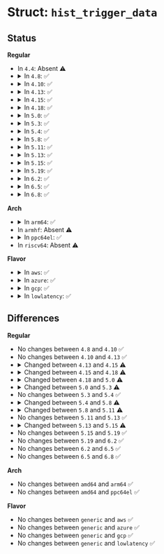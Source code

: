 # Struct: <code>hist_trigger_data</code>

## Status
<b>Regular</b>
<ul>
<li>
In <code>4.4</code>: Absent ⚠️
</li>
<li>
<details>
<summary>In <code>4.8</code>: ✅</summary>

```c
struct hist_trigger_data {
    struct hist_field * fields[5];
    unsigned int n_vals;
    unsigned int n_keys;
    unsigned int n_fields;
    unsigned int key_size;
    struct tracing_map_sort_key sort_keys[2];
    unsigned int n_sort_keys;
    struct trace_event_file *event_file;
    struct hist_trigger_attrs *attrs;
    struct tracing_map *map;
};
```
</details>
</li>
<li>
<details>
<summary>In <code>4.10</code>: ✅</summary>

```c
struct hist_trigger_data {
    struct hist_field * fields[5];
    unsigned int n_vals;
    unsigned int n_keys;
    unsigned int n_fields;
    unsigned int key_size;
    struct tracing_map_sort_key sort_keys[2];
    unsigned int n_sort_keys;
    struct trace_event_file *event_file;
    struct hist_trigger_attrs *attrs;
    struct tracing_map *map;
};
```
</details>
</li>
<li>
<details>
<summary>In <code>4.13</code>: ✅</summary>

```c
struct hist_trigger_data {
    struct hist_field * fields[5];
    unsigned int n_vals;
    unsigned int n_keys;
    unsigned int n_fields;
    unsigned int key_size;
    struct tracing_map_sort_key sort_keys[2];
    unsigned int n_sort_keys;
    struct trace_event_file *event_file;
    struct hist_trigger_attrs *attrs;
    struct tracing_map *map;
};
```
</details>
</li>
<li>
<details>
<summary>In <code>4.15</code>: ✅</summary>

```c
struct hist_trigger_data {
    struct hist_field * fields[6];
    unsigned int n_vals;
    unsigned int n_keys;
    unsigned int n_fields;
    unsigned int key_size;
    struct tracing_map_sort_key sort_keys[2];
    unsigned int n_sort_keys;
    struct trace_event_file *event_file;
    struct hist_trigger_attrs *attrs;
    struct tracing_map *map;
};
```
</details>
</li>
<li>
<details>
<summary>In <code>4.18</code>: ✅</summary>

```c
struct hist_trigger_data {
    struct hist_field * fields[22];
    unsigned int n_vals;
    unsigned int n_keys;
    unsigned int n_fields;
    unsigned int n_vars;
    unsigned int key_size;
    struct tracing_map_sort_key sort_keys[2];
    unsigned int n_sort_keys;
    struct trace_event_file *event_file;
    struct hist_trigger_attrs *attrs;
    struct tracing_map *map;
    bool enable_timestamps;
    bool remove;
    struct hist_field * var_refs[16];
    unsigned int n_var_refs;
    struct action_data * actions[8];
    unsigned int n_actions;
    struct hist_field * synth_var_refs[16];
    unsigned int n_synth_var_refs;
    struct field_var * field_vars[16];
    unsigned int n_field_vars;
    unsigned int n_field_var_str;
    struct field_var_hist * field_var_hists[16];
    unsigned int n_field_var_hists;
    struct field_var * max_vars[16];
    unsigned int n_max_vars;
    unsigned int n_max_var_str;
};
```
</details>
</li>
<li>
<details>
<summary>In <code>5.0</code>: ✅</summary>

```c
struct hist_trigger_data {
    struct hist_field * fields[22];
    unsigned int n_vals;
    unsigned int n_keys;
    unsigned int n_fields;
    unsigned int n_vars;
    unsigned int key_size;
    struct tracing_map_sort_key sort_keys[2];
    unsigned int n_sort_keys;
    struct trace_event_file *event_file;
    struct hist_trigger_attrs *attrs;
    struct tracing_map *map;
    bool enable_timestamps;
    bool remove;
    struct hist_field * var_refs[16];
    unsigned int n_var_refs;
    struct action_data * actions[8];
    unsigned int n_actions;
    struct field_var * field_vars[16];
    unsigned int n_field_vars;
    unsigned int n_field_var_str;
    struct field_var_hist * field_var_hists[16];
    unsigned int n_field_var_hists;
    struct field_var * max_vars[16];
    unsigned int n_max_vars;
    unsigned int n_max_var_str;
};
```
</details>
</li>
<li>
<details>
<summary>In <code>5.3</code>: ✅</summary>

```c
struct hist_trigger_data {
    struct hist_field * fields[22];
    unsigned int n_vals;
    unsigned int n_keys;
    unsigned int n_fields;
    unsigned int n_vars;
    unsigned int key_size;
    struct tracing_map_sort_key sort_keys[2];
    unsigned int n_sort_keys;
    struct trace_event_file *event_file;
    struct hist_trigger_attrs *attrs;
    struct tracing_map *map;
    bool enable_timestamps;
    bool remove;
    struct hist_field * var_refs[16];
    unsigned int n_var_refs;
    struct action_data * actions[8];
    unsigned int n_actions;
    struct field_var * field_vars[16];
    unsigned int n_field_vars;
    unsigned int n_field_var_str;
    struct field_var_hist * field_var_hists[16];
    unsigned int n_field_var_hists;
    struct field_var * save_vars[16];
    unsigned int n_save_vars;
    unsigned int n_save_var_str;
};
```
</details>
</li>
<li>
<details>
<summary>In <code>5.4</code>: ✅</summary>

```c
struct hist_trigger_data {
    struct hist_field * fields[22];
    unsigned int n_vals;
    unsigned int n_keys;
    unsigned int n_fields;
    unsigned int n_vars;
    unsigned int key_size;
    struct tracing_map_sort_key sort_keys[2];
    unsigned int n_sort_keys;
    struct trace_event_file *event_file;
    struct hist_trigger_attrs *attrs;
    struct tracing_map *map;
    bool enable_timestamps;
    bool remove;
    struct hist_field * var_refs[16];
    unsigned int n_var_refs;
    struct action_data * actions[8];
    unsigned int n_actions;
    struct field_var * field_vars[16];
    unsigned int n_field_vars;
    unsigned int n_field_var_str;
    struct field_var_hist * field_var_hists[16];
    unsigned int n_field_var_hists;
    struct field_var * save_vars[16];
    unsigned int n_save_vars;
    unsigned int n_save_var_str;
};
```
</details>
</li>
<li>
<details>
<summary>In <code>5.8</code>: ✅</summary>

```c
struct hist_trigger_data {
    struct hist_field * fields[22];
    unsigned int n_vals;
    unsigned int n_keys;
    unsigned int n_fields;
    unsigned int n_vars;
    unsigned int key_size;
    struct tracing_map_sort_key sort_keys[2];
    unsigned int n_sort_keys;
    struct trace_event_file *event_file;
    struct hist_trigger_attrs *attrs;
    struct tracing_map *map;
    bool enable_timestamps;
    bool remove;
    struct hist_field * var_refs[16];
    unsigned int n_var_refs;
    struct action_data * actions[8];
    unsigned int n_actions;
    struct field_var * field_vars[32];
    unsigned int n_field_vars;
    unsigned int n_field_var_str;
    struct field_var_hist * field_var_hists[32];
    unsigned int n_field_var_hists;
    struct field_var * save_vars[32];
    unsigned int n_save_vars;
    unsigned int n_save_var_str;
};
```
</details>
</li>
<li>
<details>
<summary>In <code>5.11</code>: ✅</summary>

```c
struct hist_trigger_data {
    struct hist_field * fields[22];
    unsigned int n_vals;
    unsigned int n_keys;
    unsigned int n_fields;
    unsigned int n_vars;
    unsigned int n_var_str;
    unsigned int key_size;
    struct tracing_map_sort_key sort_keys[2];
    unsigned int n_sort_keys;
    struct trace_event_file *event_file;
    struct hist_trigger_attrs *attrs;
    struct tracing_map *map;
    bool enable_timestamps;
    bool remove;
    struct hist_field * var_refs[16];
    unsigned int n_var_refs;
    struct action_data * actions[8];
    unsigned int n_actions;
    struct field_var * field_vars[32];
    unsigned int n_field_vars;
    unsigned int n_field_var_str;
    struct field_var_hist * field_var_hists[32];
    unsigned int n_field_var_hists;
    struct field_var * save_vars[32];
    unsigned int n_save_vars;
    unsigned int n_save_var_str;
};
```
</details>
</li>
<li>
<details>
<summary>In <code>5.13</code>: ✅</summary>

```c
struct hist_trigger_data {
    struct hist_field * fields[22];
    unsigned int n_vals;
    unsigned int n_keys;
    unsigned int n_fields;
    unsigned int n_vars;
    unsigned int n_var_str;
    unsigned int key_size;
    struct tracing_map_sort_key sort_keys[2];
    unsigned int n_sort_keys;
    struct trace_event_file *event_file;
    struct hist_trigger_attrs *attrs;
    struct tracing_map *map;
    bool enable_timestamps;
    bool remove;
    struct hist_field * var_refs[16];
    unsigned int n_var_refs;
    struct action_data * actions[8];
    unsigned int n_actions;
    struct field_var * field_vars[32];
    unsigned int n_field_vars;
    unsigned int n_field_var_str;
    struct field_var_hist * field_var_hists[32];
    unsigned int n_field_var_hists;
    struct field_var * save_vars[32];
    unsigned int n_save_vars;
    unsigned int n_save_var_str;
};
```
</details>
</li>
<li>
<details>
<summary>In <code>5.15</code>: ✅</summary>

```c
struct hist_trigger_data {
    struct hist_field * fields[22];
    unsigned int n_vals;
    unsigned int n_keys;
    unsigned int n_fields;
    unsigned int n_vars;
    unsigned int n_var_str;
    unsigned int key_size;
    struct tracing_map_sort_key sort_keys[2];
    unsigned int n_sort_keys;
    struct trace_event_file *event_file;
    struct hist_trigger_attrs *attrs;
    struct tracing_map *map;
    bool enable_timestamps;
    bool remove;
    struct hist_field * var_refs[16];
    unsigned int n_var_refs;
    struct action_data * actions[8];
    unsigned int n_actions;
    struct field_var * field_vars[64];
    unsigned int n_field_vars;
    unsigned int n_field_var_str;
    struct field_var_hist * field_var_hists[64];
    unsigned int n_field_var_hists;
    struct field_var * save_vars[64];
    unsigned int n_save_vars;
    unsigned int n_save_var_str;
};
```
</details>
</li>
<li>
<details>
<summary>In <code>5.19</code>: ✅</summary>

```c
struct hist_trigger_data {
    struct hist_field * fields[22];
    unsigned int n_vals;
    unsigned int n_keys;
    unsigned int n_fields;
    unsigned int n_vars;
    unsigned int n_var_str;
    unsigned int key_size;
    struct tracing_map_sort_key sort_keys[2];
    unsigned int n_sort_keys;
    struct trace_event_file *event_file;
    struct hist_trigger_attrs *attrs;
    struct tracing_map *map;
    bool enable_timestamps;
    bool remove;
    struct hist_field * var_refs[16];
    unsigned int n_var_refs;
    struct action_data * actions[8];
    unsigned int n_actions;
    struct field_var * field_vars[64];
    unsigned int n_field_vars;
    unsigned int n_field_var_str;
    struct field_var_hist * field_var_hists[64];
    unsigned int n_field_var_hists;
    struct field_var * save_vars[64];
    unsigned int n_save_vars;
    unsigned int n_save_var_str;
};
```
</details>
</li>
<li>
<details>
<summary>In <code>6.2</code>: ✅</summary>

```c
struct hist_trigger_data {
    struct hist_field * fields[22];
    unsigned int n_vals;
    unsigned int n_keys;
    unsigned int n_fields;
    unsigned int n_vars;
    unsigned int n_var_str;
    unsigned int key_size;
    struct tracing_map_sort_key sort_keys[2];
    unsigned int n_sort_keys;
    struct trace_event_file *event_file;
    struct hist_trigger_attrs *attrs;
    struct tracing_map *map;
    bool enable_timestamps;
    bool remove;
    struct hist_field * var_refs[16];
    unsigned int n_var_refs;
    struct action_data * actions[8];
    unsigned int n_actions;
    struct field_var * field_vars[64];
    unsigned int n_field_vars;
    unsigned int n_field_var_str;
    struct field_var_hist * field_var_hists[64];
    unsigned int n_field_var_hists;
    struct field_var * save_vars[64];
    unsigned int n_save_vars;
    unsigned int n_save_var_str;
};
```
</details>
</li>
<li>
<details>
<summary>In <code>6.5</code>: ✅</summary>

```c
struct hist_trigger_data {
    struct hist_field * fields[22];
    unsigned int n_vals;
    unsigned int n_keys;
    unsigned int n_fields;
    unsigned int n_vars;
    unsigned int n_var_str;
    unsigned int key_size;
    struct tracing_map_sort_key sort_keys[2];
    unsigned int n_sort_keys;
    struct trace_event_file *event_file;
    struct hist_trigger_attrs *attrs;
    struct tracing_map *map;
    bool enable_timestamps;
    bool remove;
    struct hist_field * var_refs[16];
    unsigned int n_var_refs;
    struct action_data * actions[8];
    unsigned int n_actions;
    struct field_var * field_vars[64];
    unsigned int n_field_vars;
    unsigned int n_field_var_str;
    struct field_var_hist * field_var_hists[64];
    unsigned int n_field_var_hists;
    struct field_var * save_vars[64];
    unsigned int n_save_vars;
    unsigned int n_save_var_str;
};
```
</details>
</li>
<li>
<details>
<summary>In <code>6.8</code>: ✅</summary>

```c
struct hist_trigger_data {
    struct hist_field * fields[22];
    unsigned int n_vals;
    unsigned int n_keys;
    unsigned int n_fields;
    unsigned int n_vars;
    unsigned int n_var_str;
    unsigned int key_size;
    struct tracing_map_sort_key sort_keys[2];
    unsigned int n_sort_keys;
    struct trace_event_file *event_file;
    struct hist_trigger_attrs *attrs;
    struct tracing_map *map;
    bool enable_timestamps;
    bool remove;
    struct hist_field * var_refs[16];
    unsigned int n_var_refs;
    struct action_data * actions[8];
    unsigned int n_actions;
    struct field_var * field_vars[64];
    unsigned int n_field_vars;
    unsigned int n_field_var_str;
    struct field_var_hist * field_var_hists[64];
    unsigned int n_field_var_hists;
    struct field_var * save_vars[64];
    unsigned int n_save_vars;
    unsigned int n_save_var_str;
};
```
</details>
</li>
</ul>
<b>Arch</b>
<ul>
<li>
<details>
<summary>In <code>arm64</code>: ✅</summary>

```c
struct hist_trigger_data {
    struct hist_field * fields[22];
    unsigned int n_vals;
    unsigned int n_keys;
    unsigned int n_fields;
    unsigned int n_vars;
    unsigned int key_size;
    struct tracing_map_sort_key sort_keys[2];
    unsigned int n_sort_keys;
    struct trace_event_file *event_file;
    struct hist_trigger_attrs *attrs;
    struct tracing_map *map;
    bool enable_timestamps;
    bool remove;
    struct hist_field * var_refs[16];
    unsigned int n_var_refs;
    struct action_data * actions[8];
    unsigned int n_actions;
    struct field_var * field_vars[16];
    unsigned int n_field_vars;
    unsigned int n_field_var_str;
    struct field_var_hist * field_var_hists[16];
    unsigned int n_field_var_hists;
    struct field_var * save_vars[16];
    unsigned int n_save_vars;
    unsigned int n_save_var_str;
};
```
</details>
</li>
<li>
In <code>armhf</code>: Absent ⚠️
</li>
<li>
<details>
<summary>In <code>ppc64el</code>: ✅</summary>

```c
struct hist_trigger_data {
    struct hist_field * fields[22];
    unsigned int n_vals;
    unsigned int n_keys;
    unsigned int n_fields;
    unsigned int n_vars;
    unsigned int key_size;
    struct tracing_map_sort_key sort_keys[2];
    unsigned int n_sort_keys;
    struct trace_event_file *event_file;
    struct hist_trigger_attrs *attrs;
    struct tracing_map *map;
    bool enable_timestamps;
    bool remove;
    struct hist_field * var_refs[16];
    unsigned int n_var_refs;
    struct action_data * actions[8];
    unsigned int n_actions;
    struct field_var * field_vars[16];
    unsigned int n_field_vars;
    unsigned int n_field_var_str;
    struct field_var_hist * field_var_hists[16];
    unsigned int n_field_var_hists;
    struct field_var * save_vars[16];
    unsigned int n_save_vars;
    unsigned int n_save_var_str;
};
```
</details>
</li>
<li>
In <code>riscv64</code>: Absent ⚠️
</li>
</ul>
<b>Flavor</b>
<ul>
<li>
<details>
<summary>In <code>aws</code>: ✅</summary>

```c
struct hist_trigger_data {
    struct hist_field * fields[22];
    unsigned int n_vals;
    unsigned int n_keys;
    unsigned int n_fields;
    unsigned int n_vars;
    unsigned int key_size;
    struct tracing_map_sort_key sort_keys[2];
    unsigned int n_sort_keys;
    struct trace_event_file *event_file;
    struct hist_trigger_attrs *attrs;
    struct tracing_map *map;
    bool enable_timestamps;
    bool remove;
    struct hist_field * var_refs[16];
    unsigned int n_var_refs;
    struct action_data * actions[8];
    unsigned int n_actions;
    struct field_var * field_vars[16];
    unsigned int n_field_vars;
    unsigned int n_field_var_str;
    struct field_var_hist * field_var_hists[16];
    unsigned int n_field_var_hists;
    struct field_var * save_vars[16];
    unsigned int n_save_vars;
    unsigned int n_save_var_str;
};
```
</details>
</li>
<li>
<details>
<summary>In <code>azure</code>: ✅</summary>

```c
struct hist_trigger_data {
    struct hist_field * fields[22];
    unsigned int n_vals;
    unsigned int n_keys;
    unsigned int n_fields;
    unsigned int n_vars;
    unsigned int key_size;
    struct tracing_map_sort_key sort_keys[2];
    unsigned int n_sort_keys;
    struct trace_event_file *event_file;
    struct hist_trigger_attrs *attrs;
    struct tracing_map *map;
    bool enable_timestamps;
    bool remove;
    struct hist_field * var_refs[16];
    unsigned int n_var_refs;
    struct action_data * actions[8];
    unsigned int n_actions;
    struct field_var * field_vars[16];
    unsigned int n_field_vars;
    unsigned int n_field_var_str;
    struct field_var_hist * field_var_hists[16];
    unsigned int n_field_var_hists;
    struct field_var * save_vars[16];
    unsigned int n_save_vars;
    unsigned int n_save_var_str;
};
```
</details>
</li>
<li>
<details>
<summary>In <code>gcp</code>: ✅</summary>

```c
struct hist_trigger_data {
    struct hist_field * fields[22];
    unsigned int n_vals;
    unsigned int n_keys;
    unsigned int n_fields;
    unsigned int n_vars;
    unsigned int key_size;
    struct tracing_map_sort_key sort_keys[2];
    unsigned int n_sort_keys;
    struct trace_event_file *event_file;
    struct hist_trigger_attrs *attrs;
    struct tracing_map *map;
    bool enable_timestamps;
    bool remove;
    struct hist_field * var_refs[16];
    unsigned int n_var_refs;
    struct action_data * actions[8];
    unsigned int n_actions;
    struct field_var * field_vars[16];
    unsigned int n_field_vars;
    unsigned int n_field_var_str;
    struct field_var_hist * field_var_hists[16];
    unsigned int n_field_var_hists;
    struct field_var * save_vars[16];
    unsigned int n_save_vars;
    unsigned int n_save_var_str;
};
```
</details>
</li>
<li>
<details>
<summary>In <code>lowlatency</code>: ✅</summary>

```c
struct hist_trigger_data {
    struct hist_field * fields[22];
    unsigned int n_vals;
    unsigned int n_keys;
    unsigned int n_fields;
    unsigned int n_vars;
    unsigned int key_size;
    struct tracing_map_sort_key sort_keys[2];
    unsigned int n_sort_keys;
    struct trace_event_file *event_file;
    struct hist_trigger_attrs *attrs;
    struct tracing_map *map;
    bool enable_timestamps;
    bool remove;
    struct hist_field * var_refs[16];
    unsigned int n_var_refs;
    struct action_data * actions[8];
    unsigned int n_actions;
    struct field_var * field_vars[16];
    unsigned int n_field_vars;
    unsigned int n_field_var_str;
    struct field_var_hist * field_var_hists[16];
    unsigned int n_field_var_hists;
    struct field_var * save_vars[16];
    unsigned int n_save_vars;
    unsigned int n_save_var_str;
};
```
</details>
</li>
</ul>

## Differences
<b>Regular</b>
<ul>
<li>
No changes between <code>4.8</code> and <code>4.10</code> ✅
</li>
<li>
No changes between <code>4.10</code> and <code>4.13</code> ✅
</li>
<li>
<details>
<summary>Changed between <code>4.13</code> and <code>4.15</code> ⚠️</summary>
<ul>
<li>
<b>Field type changed. </b>
<code>struct hist_field * fields[5]</code> ➡️ <code>struct hist_field * fields[6]</code>
</li>
</ul>
</details>
</li>
<li>
<details>
<summary>Changed between <code>4.15</code> and <code>4.18</code> ⚠️</summary>
<ul>
<li>
<b>Field added. </b>
<code>unsigned int n_vars</code>
</li>
<li>
<b>Field added. </b>
<code>bool enable_timestamps</code>
</li>
<li>
<b>Field added. </b>
<code>bool remove</code>
</li>
<li>
<b>Field added. </b>
<code>struct hist_field * var_refs[16]</code>
</li>
<li>
<b>Field added. </b>
<code>unsigned int n_var_refs</code>
</li>
<li>
<b>Field added. </b>
<code>struct action_data * actions[8]</code>
</li>
<li>
<b>Field added. </b>
<code>unsigned int n_actions</code>
</li>
<li>
<b>Field added. </b>
<code>struct hist_field * synth_var_refs[16]</code>
</li>
<li>
<b>Field added. </b>
<code>unsigned int n_synth_var_refs</code>
</li>
<li>
<b>Field added. </b>
<code>struct field_var * field_vars[16]</code>
</li>
<li>
<b>Field added. </b>
<code>unsigned int n_field_vars</code>
</li>
<li>
<b>Field added. </b>
<code>unsigned int n_field_var_str</code>
</li>
<li>
<b>Field added. </b>
<code>struct field_var_hist * field_var_hists[16]</code>
</li>
<li>
<b>Field added. </b>
<code>unsigned int n_field_var_hists</code>
</li>
<li>
<b>Field added. </b>
<code>struct field_var * max_vars[16]</code>
</li>
<li>
<b>Field added. </b>
<code>unsigned int n_max_vars</code>
</li>
<li>
<b>Field added. </b>
<code>unsigned int n_max_var_str</code>
</li>
<li>
<b>Field type changed. </b>
<code>struct hist_field * fields[6]</code> ➡️ <code>struct hist_field * fields[22]</code>
</li>
</ul>
</details>
</li>
<li>
<details>
<summary>Changed between <code>4.18</code> and <code>5.0</code> ⚠️</summary>
<ul>
<li>
<b>Field removed. </b>
<code>struct hist_field * synth_var_refs[16]</code>
</li>
<li>
<b>Field removed. </b>
<code>unsigned int n_synth_var_refs</code>
</li>
</ul>
</details>
</li>
<li>
<details>
<summary>Changed between <code>5.0</code> and <code>5.3</code> ⚠️</summary>
<ul>
<li>
<b>Field added. </b>
<code>struct field_var * save_vars[16]</code>
</li>
<li>
<b>Field added. </b>
<code>unsigned int n_save_vars</code>
</li>
<li>
<b>Field added. </b>
<code>unsigned int n_save_var_str</code>
</li>
<li>
<b>Field removed. </b>
<code>struct field_var * max_vars[16]</code>
</li>
<li>
<b>Field removed. </b>
<code>unsigned int n_max_vars</code>
</li>
<li>
<b>Field removed. </b>
<code>unsigned int n_max_var_str</code>
</li>
</ul>
</details>
</li>
<li>
No changes between <code>5.3</code> and <code>5.4</code> ✅
</li>
<li>
<details>
<summary>Changed between <code>5.4</code> and <code>5.8</code> ⚠️</summary>
<ul>
<li>
<b>Field type changed. </b>
<code>struct field_var * field_vars[16]</code> ➡️ <code>struct field_var * field_vars[32]</code>
</li>
<li>
<b>Field type changed. </b>
<code>struct field_var_hist * field_var_hists[16]</code> ➡️ <code>struct field_var_hist * field_var_hists[32]</code>
</li>
<li>
<b>Field type changed. </b>
<code>struct field_var * save_vars[16]</code> ➡️ <code>struct field_var * save_vars[32]</code>
</li>
</ul>
</details>
</li>
<li>
<details>
<summary>Changed between <code>5.8</code> and <code>5.11</code> ⚠️</summary>
<ul>
<li>
<b>Field added. </b>
<code>unsigned int n_var_str</code>
</li>
</ul>
</details>
</li>
<li>
No changes between <code>5.11</code> and <code>5.13</code> ✅
</li>
<li>
<details>
<summary>Changed between <code>5.13</code> and <code>5.15</code> ⚠️</summary>
<ul>
<li>
<b>Field type changed. </b>
<code>struct field_var * field_vars[32]</code> ➡️ <code>struct field_var * field_vars[64]</code>
</li>
<li>
<b>Field type changed. </b>
<code>struct field_var_hist * field_var_hists[32]</code> ➡️ <code>struct field_var_hist * field_var_hists[64]</code>
</li>
<li>
<b>Field type changed. </b>
<code>struct field_var * save_vars[32]</code> ➡️ <code>struct field_var * save_vars[64]</code>
</li>
</ul>
</details>
</li>
<li>
No changes between <code>5.15</code> and <code>5.19</code> ✅
</li>
<li>
No changes between <code>5.19</code> and <code>6.2</code> ✅
</li>
<li>
No changes between <code>6.2</code> and <code>6.5</code> ✅
</li>
<li>
No changes between <code>6.5</code> and <code>6.8</code> ✅
</li>
</ul>
<b>Arch</b>
<ul>
<li>
No changes between <code>amd64</code> and <code>arm64</code> ✅
</li>
<li>
No changes between <code>amd64</code> and <code>ppc64el</code> ✅
</li>
</ul>
<b>Flavor</b>
<ul>
<li>
No changes between <code>generic</code> and <code>aws</code> ✅
</li>
<li>
No changes between <code>generic</code> and <code>azure</code> ✅
</li>
<li>
No changes between <code>generic</code> and <code>gcp</code> ✅
</li>
<li>
No changes between <code>generic</code> and <code>lowlatency</code> ✅
</li>
</ul>
